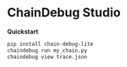 # ChainDebug Studio

**Quickstart**

```bash
pip install chain-debug-lite
chaindebug run my_chain.py
chaindebug view trace.json
